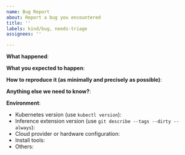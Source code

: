 ```yaml
---
name: Bug Report
about: Report a bug you encountered
title: ''
labels: kind/bug, needs-triage
assignees: ''

---
```


<!-- Please use this template while reporting a bug and provide as much info as possible. Not doing so may result in your bug not being addressed in a timely manner. Thanks!

If the matter is security related, please disclose it privately via https://kubernetes.io/security/
-->

**What happened**:

**What you expected to happen**:

**How to reproduce it (as minimally and precisely as possible)**:

**Anything else we need to know?**:

**Environment**:
- Kubernetes version (use `kubectl version`):
- Inference extension version (use `git describe --tags --dirty --always`):
- Cloud provider or hardware configuration:
- Install tools:
- Others:

